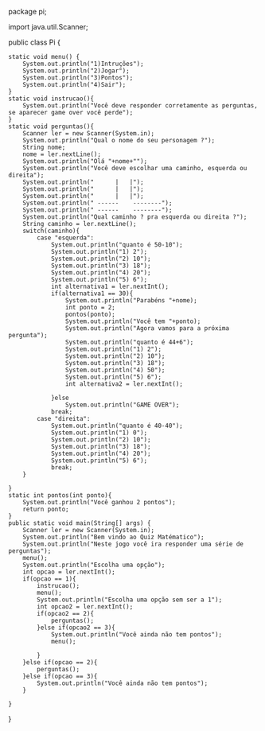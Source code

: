 
package pi;

import java.util.Scanner;

public class Pi {

    static void menu() {
        System.out.println("1)Intruções");
        System.out.println("2)Jogar");
        System.out.println("3)Pontos");
        System.out.println("4)Sair");                   
    }
    static void instrucao(){
        System.out.println("Você deve responder corretamente as perguntas, se aparecer game over você perde");
    }
    static void perguntas(){
        Scanner ler = new Scanner(System.in);
        System.out.println("Qual o nome do seu personagem ?");
        String nome;
        nome = ler.nextLine();
        System.out.println("Olá "+nome+"");
        System.out.println("Você deve escolhar uma caminho, esquerda ou direita");
        System.out.println("      |   |");
        System.out.println("      |   |");
        System.out.println("      |   |");
        System.out.println(" ------    --------");
        System.out.println(" ------    --------");
        System.out.println("Qual caminho ? pra esquerda ou direita ?");
        String caminho = ler.nextLine();
        switch(caminho){
            case "esquerda":
                System.out.println("quanto é 50-10");
                System.out.println("1) 2");
                System.out.println("2) 10");
                System.out.println("3) 18");
                System.out.println("4) 20");
                System.out.println("5) 6");
                int alternativa1 = ler.nextInt();
                if(alternativa1 == 30){
                    System.out.println("Parabéns "+nome);
                    int ponto = 2;
                    pontos(ponto);
                    System.out.println("Você tem "+ponto);
                    System.out.println("Agora vamos para a próxima pergunta");
                    System.out.println("quanto é 44+6");
                    System.out.println("1) 2");
                    System.out.println("2) 10");
                    System.out.println("3) 18");
                    System.out.println("4) 50");
                    System.out.println("5) 6");
                    int alternativa2 = ler.nextInt();
                    
                }else
                    System.out.println("GAME OVER");
                break;
            case "direita":
                System.out.println("quanto é 40-40");
                System.out.println("1) 0");
                System.out.println("2) 10");
                System.out.println("3) 18");
                System.out.println("4) 20");
                System.out.println("5) 6");
                break;
        }           
   
    }
    static int pontos(int ponto){
        System.out.println("Você ganhou 2 pontos");
        return ponto;
    }
    public static void main(String[] args) {
        Scanner ler = new Scanner(System.in);
        System.out.println("Bem vindo ao Quiz Matématico");
        System.out.println("Neste jogo você ira responder uma série de perguntas");
        menu();
        System.out.println("Escolha uma opção");
        int opcao = ler.nextInt();             
        if(opcao == 1){
            instrucao();
            menu();
            System.out.println("Escolha uma opção sem ser a 1");
            int opcao2 = ler.nextInt();
            if(opcao2 == 2){
                perguntas();                
            }else if(opcao2 == 3){
                System.out.println("Você ainda não tem pontos");
                menu();
                
            }            
        }else if(opcao == 2){
            perguntas();
        }else if(opcao == 3){
            System.out.println("Você ainda não tem pontos");
        }
        
    }
    
}
